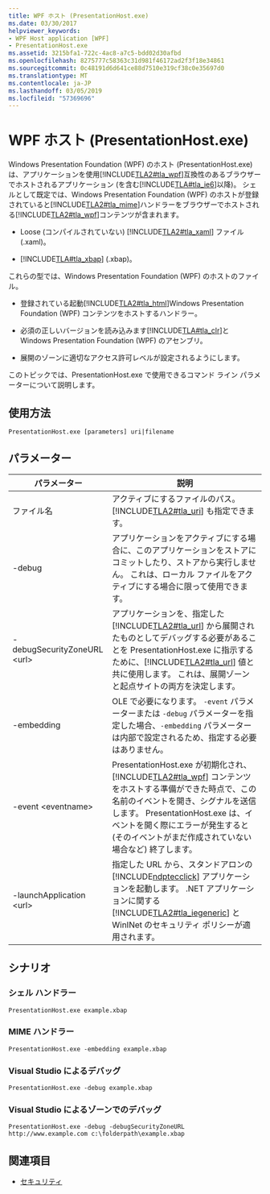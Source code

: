 ```yaml
---
title: WPF ホスト (PresentationHost.exe)
ms.date: 03/30/2017
helpviewer_keywords:
- WPF Host application [WPF]
- PresentationHost.exe
ms.assetid: 3215bfa1-722c-4ac8-a7c5-bdd02d30afbd
ms.openlocfilehash: 8275777c58363c31d981f46172ad2f3f18e34861
ms.sourcegitcommit: 0c48191d6d641ce88d7510e319cf38c0e35697d0
ms.translationtype: MT
ms.contentlocale: ja-JP
ms.lasthandoff: 03/05/2019
ms.locfileid: "57369696"
---
```

# <a name="wpf-host-presentationhostexe"></a>WPF ホスト (PresentationHost.exe)
Windows Presentation Foundation (WPF) のホスト (PresentationHost.exe) は、アプリケーションを使用[!INCLUDE[TLA2#tla_wpf](../../../../includes/tla2sharptla-wpf-md.md)]互換性のあるブラウザーでホストされるアプリケーション (を含む[!INCLUDE[TLA#tla_ie6](../../../../includes/tlasharptla-ie6-md.md)]以降)。 シェルとして既定では、Windows Presentation Foundation (WPF) のホストが登録されていると[!INCLUDE[TLA2#tla_mime](../../../../includes/tla2sharptla-mime-md.md)]ハンドラーをブラウザーでホストされる[!INCLUDE[TLA2#tla_wpf](../../../../includes/tla2sharptla-wpf-md.md)]コンテンツが含まれます。  
  
-   Loose (コンパイルされていない) [!INCLUDE[TLA2#tla_xaml](../../../../includes/tla2sharptla-xaml-md.md)] ファイル (.xaml)。  
  
-   [!INCLUDE[TLA#tla_xbap](../../../../includes/tlasharptla-xbap-md.md)] (.xbap)。  
  
 これらの型では、Windows Presentation Foundation (WPF) のホストのファイル。  
  
-   登録されている起動[!INCLUDE[TLA2#tla_html](../../../../includes/tla2sharptla-html-md.md)]Windows Presentation Foundation (WPF) コンテンツをホストするハンドラー。  
  
-   必須の正しいバージョンを読み込みます[!INCLUDE[TLA#tla_clr](../../../../includes/tlasharptla-clr-md.md)]と Windows Presentation Foundation (WPF) のアセンブリ。  
  
-   展開のゾーンに適切なアクセス許可レベルが設定されるようにします。  
  
 このトピックでは、PresentationHost.exe で使用できるコマンド ライン パラメーターについて説明します。  
  
## <a name="usage"></a>使用方法  
 `PresentationHost.exe [parameters] uri|filename`  
  
## <a name="parameters"></a>パラメーター  
  
|パラメーター|説明|  
|---------------|-----------------|  
|ファイル名|アクティブにするファイルのパス。 [!INCLUDE[TLA2#tla_uri](../../../../includes/tla2sharptla-uri-md.md)] も指定できます。|  
|-debug|アプリケーションをアクティブにする場合に、このアプリケーションをストアにコミットしたり、ストアから実行しません。 これは、ローカル ファイルをアクティブにする場合に限って使用できます。|  
|-debugSecurityZoneURL \<url>|アプリケーションを、指定した [!INCLUDE[TLA2#tla_url](../../../../includes/tla2sharptla-url-md.md)] から展開されたものとしてデバッグする必要があることを PresentationHost.exe に指示するために、[!INCLUDE[TLA2#tla_url](../../../../includes/tla2sharptla-url-md.md)] 値と共に使用します。 これは、展開ゾーンと起点サイトの両方を決定します。|  
|-embedding|OLE で必要になります。 `-event` パラメーターまたは `-debug` パラメーターを指定した場合、`-embedding` パラメーターは内部で設定されるため、指定する必要はありません。|  
|-event \<eventname>|PresentationHost.exe が初期化され、[!INCLUDE[TLA2#tla_wpf](../../../../includes/tla2sharptla-wpf-md.md)] コンテンツをホストする準備ができた時点で、この名前のイベントを開き、シグナルを送信します。 PresentationHost.exe は、イベントを開く際にエラーが発生すると (そのイベントがまだ作成されていない場合など) 終了します。|  
|-launchApplication \<url>|指定した URL から、スタンドアロンの [!INCLUDE[ndptecclick](../../../../includes/ndptecclick-md.md)] アプリケーションを起動します。 .NET アプリケーションに関する [!INCLUDE[TLA2#tla_iegeneric](../../../../includes/tla2sharptla-iegeneric-md.md)] と WinINet のセキュリティ ポリシーが適用されます。|  
  
## <a name="scenarios"></a>シナリオ  
  
### <a name="shell-handler"></a>シェル ハンドラー  
 `PresentationHost.exe example.xbap`  
  
### <a name="mime-handler"></a>MIME ハンドラー  
 `PresentationHost.exe -embedding example.xbap`  
  
### <a name="visual-studio-debugging"></a>Visual Studio によるデバッグ  
 `PresentationHost.exe -debug example.xbap`  
  
### <a name="visual-studio-debugging-in-zone"></a>Visual Studio によるゾーンでのデバッグ  
 `PresentationHost.exe -debug -debugSecurityZoneURL http://www.example.com c:\folderpath\example.xbap`  
  
## <a name="see-also"></a>関連項目
- [セキュリティ](../security-wpf.md)
